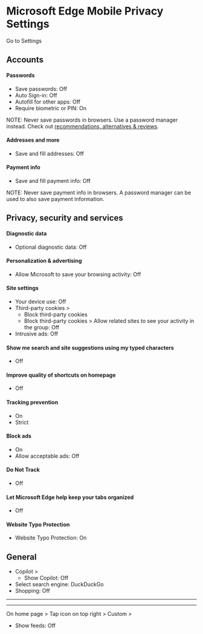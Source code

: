 # Microsoft Edge Mobile Privacy Settings

Go to Settings



## Accounts

#### Passwords
- Save passwords: Off
- Auto Sign-in: Off
- Autofill for other apps: Off
- Require biometric or PIN: On
 
 NOTE: Never save passwords in browsers. Use a password manager instead. Check out [recommendations, alternatives & reviews](https://github.com/StellarSand/privacy-settings#recommendations-alternatives--reviews).
 
 #### Addresses and more
- Save and fill addresses: Off

#### Payment info
- Save and fill payment info: Off

NOTE: Never save payment info in browsers. A password manager can be used to also save payment information.



## Privacy, security and services

#### Diagnostic data
- Optional diagnostic data: Off

#### Personalization & advertising
- Allow Microsoft to save your browsing activity: Off

#### Site settings
- Your device use: Off
- Third-party cookies >
  - Block third-party cookies
  - Block third-party cookies > Allow related sites to see your activity in the group: Off
- Intrusive ads: Off

#### Show me search and site suggestions using my typed characters
- Off

#### Improve quality of shortcuts on homepage
- Off

#### Tracking prevention
- On
- Strict

#### Block ads
- On
- Allow acceptable ads: Off

#### Do Not Track
- Off

#### Let Microsoft Edge help keep your tabs organized
- Off

#### Website Typo Protection
- Website Typo Protection: On



## General
- Copilot >
  - Show Copilot: Off
- Select search engine: DuckDuckGo
- Shopping: Off

---
---

On home page > Tap icon on top right > Custom >
 - Show feeds: Off
